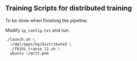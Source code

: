 ## Training Scripts for distributed training

To be done when finishing the pipeline.

Modify `ip_config.txt` and run:

```bash
./launch.sh \
  ~/dgl/apps/kg/distributed \
  ./fb15k_transe_l2.sh \
  ubuntu ~/mctt.pem
```